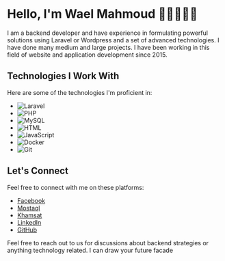 # Hello, I'm Wael Mahmoud 👋👋👋👋👋
I am a backend developer and have experience in formulating powerful solutions using Laravel or Wordpress and a set of advanced technologies. I have done many medium and large projects. I have been working in this field of website and application development since 2015.
## Technologies I Work With
Here are some of the technologies I'm proficient in:
- ![Laravel](https://img.shields.io/badge/Laravel-FF2D20?style=for-the-badge&logo=laravel&logoColor=white) 
- ![PHP](https://img.shields.io/badge/PHP-777BB4?style=for-the-badge&logo=php&logoColor=white)
- ![MySQL](https://img.shields.io/badge/MySQL-4479A1?style=for-the-badge&logo=mysql&logoColor=white)
- ![HTML](https://img.shields.io/badge/HTML5-E34F26?style=for-the-badge&logo=html5&logoColor=white)
- ![JavaScript](https://img.shields.io/badge/JavaScript-F7DF1E?style=for-the-badge&logo=javascript&logoColor=black)
- ![Docker](https://img.shields.io/badge/Docker-2496ED?style=for-the-badge&logo=docker&logoColor=white)
- ![Git](https://img.shields.io/badge/Git-F05032?style=for-the-badge&logo=git&logoColor=white)
## Let's Connect

Feel free to connect with me on these platforms:

- [Facebook](https://www.facebook.com/waelmahmoud.d/) 
- [Mostaql](https://mostaql.com/u/UnderCover)
- [Khamsat](https://khamsat.com/user/waelsad)
- [LinkedIn](https://www.linkedin.com/in/wael-mahmoud-72a08711a/) 
- [GitHub](https://github.com/WaelMz)

Feel free to reach out to us for discussions about backend strategies or anything technology related. I can draw your future facade
